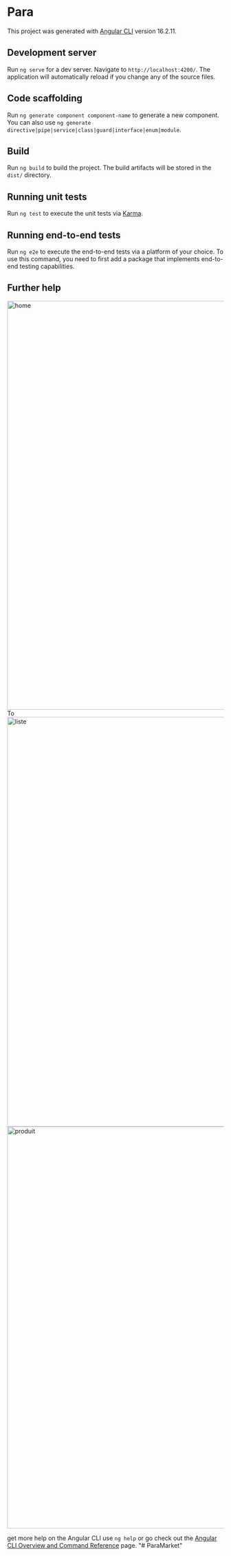 # Para

This project was generated with [Angular CLI](https://github.com/angular/angular-cli) version 16.2.11.

## Development server

Run `ng serve` for a dev server. Navigate to `http://localhost:4200/`. The application will automatically reload if you change any of the source files.

## Code scaffolding

Run `ng generate component component-name` to generate a new component. You can also use `ng generate directive|pipe|service|class|guard|interface|enum|module`.

## Build

Run `ng build` to build the project. The build artifacts will be stored in the `dist/` directory.

## Running unit tests

Run `ng test` to execute the unit tests via [Karma](https://karma-runner.github.io).

## Running end-to-end tests

Run `ng e2e` to execute the end-to-end tests via a platform of your choice. To use this command, you need to first add a package that implements end-to-end testing capabilities.

## Further help

<img width="949" alt="home" src="https://github.com/user-attachments/assets/9bdf5f96-94dc-4f27-b3a9-524675dfc1d0" />
To<img width="951" alt="liste" src="https://github.com/user-attachments/assets/0ca1deaa-186d-4d4f-b172-8df9f7c77113" /><img width="933" alt="produit" src="https://github.com/user-attachments/assets/06cfec83-ceb9-4d66-b444-8dd0b3386550" />

 get more help on the Angular CLI use `ng help` or go check out the [Angular CLI Overview and Command Reference](https://angular.io/cli) page.
"# ParaMarket" 
